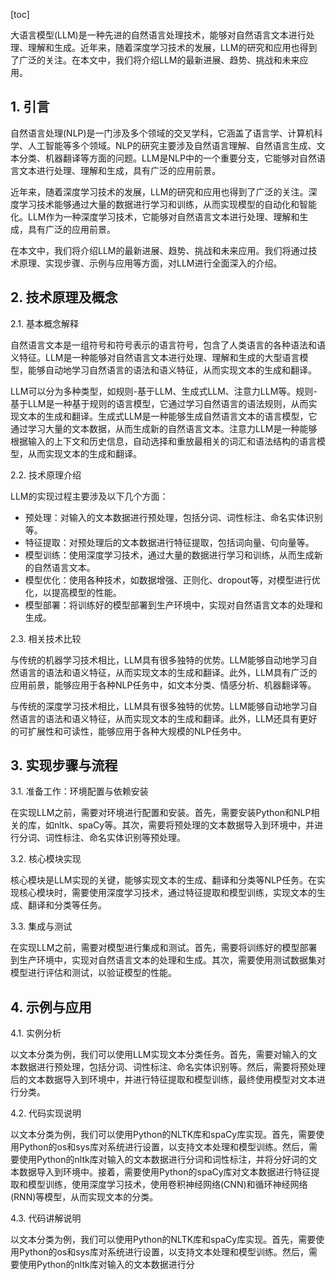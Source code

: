 
[toc]                    
                
                
大语言模型(LLM)是一种先进的自然语言处理技术，能够对自然语言文本进行处理、理解和生成。近年来，随着深度学习技术的发展，LLM的研究和应用也得到了广泛的关注。在本文中，我们将介绍LLM的最新进展、趋势、挑战和未来应用。

## 1. 引言

自然语言处理(NLP)是一门涉及多个领域的交叉学科，它涵盖了语言学、计算机科学、人工智能等多个领域。NLP的研究主要涉及自然语言理解、自然语言生成、文本分类、机器翻译等方面的问题。LLM是NLP中的一个重要分支，它能够对自然语言文本进行处理、理解和生成，具有广泛的应用前景。

近年来，随着深度学习技术的发展，LLM的研究和应用也得到了广泛的关注。深度学习技术能够通过大量的数据进行学习和训练，从而实现模型的自动化和智能化。LLM作为一种深度学习技术，它能够对自然语言文本进行处理、理解和生成，具有广泛的应用前景。

在本文中，我们将介绍LLM的最新进展、趋势、挑战和未来应用。我们将通过技术原理、实现步骤、示例与应用等方面，对LLM进行全面深入的介绍。

## 2. 技术原理及概念

2.1. 基本概念解释

自然语言文本是一组符号和符号表示的语言符号，包含了人类语言的各种语法和语义特征。LLM是一种能够对自然语言文本进行处理、理解和生成的大型语言模型，能够自动地学习自然语言的语法和语义特征，从而实现文本的生成和翻译。

LLM可以分为多种类型，如规则-基于LLM、生成式LLM、注意力LLM等。规则-基于LLM是一种基于规则的语言模型，它通过学习自然语言的语法规则，从而实现文本的生成和翻译。生成式LLM是一种能够生成自然语言文本的语言模型，它通过学习大量的文本数据，从而生成新的自然语言文本。注意力LLM是一种能够根据输入的上下文和历史信息，自动选择和重放最相关的词汇和语法结构的语言模型，从而实现文本的生成和翻译。

2.2. 技术原理介绍

LLM的实现过程主要涉及以下几个方面：

* 预处理：对输入的文本数据进行预处理，包括分词、词性标注、命名实体识别等。
* 特征提取：对预处理后的文本数据进行特征提取，包括词向量、句向量等。
* 模型训练：使用深度学习技术，通过大量的数据进行学习和训练，从而生成新的自然语言文本。
* 模型优化：使用各种技术，如数据增强、正则化、dropout等，对模型进行优化，以提高模型的性能。
* 模型部署：将训练好的模型部署到生产环境中，实现对自然语言文本的处理和生成。

2.3. 相关技术比较

与传统的机器学习技术相比，LLM具有很多独特的优势。LLM能够自动地学习自然语言的语法和语义特征，从而实现文本的生成和翻译。此外，LLM具有广泛的应用前景，能够应用于各种NLP任务中，如文本分类、情感分析、机器翻译等。

与传统的深度学习技术相比，LLM具有很多独特的优势。LLM能够自动地学习自然语言的语法和语义特征，从而实现文本的生成和翻译。此外，LLM还具有更好的可扩展性和可读性，能够应用于各种大规模的NLP任务中。

## 3. 实现步骤与流程

3.1. 准备工作：环境配置与依赖安装

在实现LLM之前，需要对环境进行配置和安装。首先，需要安装Python和NLP相关的库，如nltk、spaCy等。其次，需要将预处理的文本数据导入到环境中，并进行分词、词性标注、命名实体识别等预处理。

3.2. 核心模块实现

核心模块是LLM实现的关键，能够实现文本的生成、翻译和分类等NLP任务。在实现核心模块时，需要使用深度学习技术，通过特征提取和模型训练，实现文本的生成、翻译和分类等任务。

3.3. 集成与测试

在实现LLM之前，需要对模型进行集成和测试。首先，需要将训练好的模型部署到生产环境中，实现对自然语言文本的处理和生成。其次，需要使用测试数据集对模型进行评估和测试，以验证模型的性能。

## 4. 示例与应用

4.1. 实例分析

以文本分类为例，我们可以使用LLM实现文本分类任务。首先，需要对输入的文本数据进行预处理，包括分词、词性标注、命名实体识别等。然后，需要将预处理后的文本数据导入到环境中，并进行特征提取和模型训练，最终使用模型对文本进行分类。

4.2. 代码实现说明

以文本分类为例，我们可以使用Python的NLTK库和spaCy库实现。首先，需要使用Python的os和sys库对系统进行设置，以支持文本处理和模型训练。然后，需要使用Python的nltk库对输入的文本数据进行分词和词性标注，并将分好词的文本数据导入到环境中。接着，需要使用Python的spaCy库对文本数据进行特征提取和模型训练，使用深度学习技术，使用卷积神经网络(CNN)和循环神经网络(RNN)等模型，从而实现文本的分类。

4.3. 代码讲解说明

以文本分类为例，我们可以使用Python的NLTK库和spaCy库实现。首先，需要使用Python的os和sys库对系统进行设置，以支持文本处理和模型训练。然后，需要使用Python的nltk库对输入的文本数据进行分

